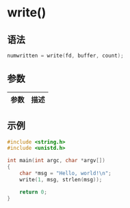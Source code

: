# write()

## 语法

```c
numwritten = write(fd, buffer, count);
```

## 参数

| 参数 | 描述 |
| ---- | ---- |

## 示例

```c
#include <string.h>
#include <unistd.h>

int main(int argc, char *argv[])
{
    char *msg = "Hello, world!\n";
    write(1, msg, strlen(msg));

    return 0;
}
```

